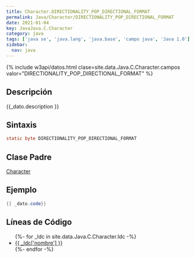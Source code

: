 ```yaml
---
title: Character.DIRECTIONALITY_POP_DIRECTIONAL_FORMAT
permalink: Java/Character/DIRECTIONALITY_POP_DIRECTIONAL_FORMAT
date: 2021-01-04
key: JavaJava.C.Character
category: java
tags: ['java se', 'java.lang', 'java.base', 'campo java', 'Java 1.0']
sidebar: 
  nav: java
---
```


{% include w3api/datos.html clase=site.data.Java.C.Character.campos valor="DIRECTIONALITY_POP_DIRECTIONAL_FORMAT" %}

## Descripción
{{_dato.description }}

## Sintaxis
~~~java
static byte DIRECTIONALITY_POP_DIRECTIONAL_FORMAT
~~~

## Clase Padre
[Character](/Java/Character/)

## Ejemplo
~~~java
{{ _dato.code}}
~~~

## Líneas de Código
<ul>
{%- for _ldc in site.data.Java.C.Character.ldc -%}
   <li>
       <a href="{{_ldc['url'] }}">{{ _ldc['nombre'] }}</a>
   </li>
{%- endfor -%}
</ul>
